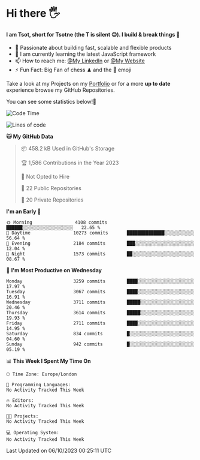 # Hi there :raised_hand_with_fingers_splayed:
#### I am Tsot, short for Tsotne (the T is silent :wink:). I build & break things :space_invader:
- :telescope: Passionate about building fast, scalable and flexible products
- :seedling: I am currently learning the latest JavaScript framework 
- :mailbox: How to reach me: [@My LinkedIn](https://www.linkedin.com/in/tsotne-gvadzabia/) or [@My Website](https://tsotne.co.uk/contact)
- :zap: Fun Fact: Big Fan of chess ♟ and the 👾 emoji

Take a look at my Projects on my [Portfolio](https://tsotne.co.uk/) or for a more **up to date** experience browse my GitHub Repositories.

You can see some statistics below!:space_invader:
<!--START_SECTION:waka-->
![Code Time](http://img.shields.io/badge/Code%20Time-761%20hrs%202%20mins-blue)

![Lines of code](https://img.shields.io/badge/From%20Hello%20World%20I%27ve%20Written-7.7%20million%20lines%20of%20code-blue)

**🐱 My GitHub Data** 

> 📦 458.2 kB Used in GitHub's Storage 
 > 
> 🏆 1,586 Contributions in the Year 2023
 > 
> 🚫 Not Opted to Hire
 > 
> 📜 22 Public Repositories 
 > 
> 🔑 20 Private Repositories 
 > 
**I'm an Early 🐤** 

```text
🌞 Morning                4108 commits        ██████░░░░░░░░░░░░░░░░░░░   22.65 % 
🌆 Daytime                10273 commits       ██████████████░░░░░░░░░░░   56.64 % 
🌃 Evening                2184 commits        ███░░░░░░░░░░░░░░░░░░░░░░   12.04 % 
🌙 Night                  1573 commits        ██░░░░░░░░░░░░░░░░░░░░░░░   08.67 % 
```
📅 **I'm Most Productive on Wednesday** 

```text
Monday                   3259 commits        ████░░░░░░░░░░░░░░░░░░░░░   17.97 % 
Tuesday                  3067 commits        ████░░░░░░░░░░░░░░░░░░░░░   16.91 % 
Wednesday                3711 commits        █████░░░░░░░░░░░░░░░░░░░░   20.46 % 
Thursday                 3614 commits        █████░░░░░░░░░░░░░░░░░░░░   19.93 % 
Friday                   2711 commits        ████░░░░░░░░░░░░░░░░░░░░░   14.95 % 
Saturday                 834 commits         █░░░░░░░░░░░░░░░░░░░░░░░░   04.60 % 
Sunday                   942 commits         █░░░░░░░░░░░░░░░░░░░░░░░░   05.19 % 
```


📊 **This Week I Spent My Time On** 

```text
🕑︎ Time Zone: Europe/London

💬 Programming Languages: 
No Activity Tracked This Week

🔥 Editors: 
No Activity Tracked This Week

🐱‍💻 Projects: 
No Activity Tracked This Week

💻 Operating System: 
No Activity Tracked This Week
```


 Last Updated on 06/10/2023 00:25:11 UTC
<!--END_SECTION:waka-->
